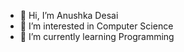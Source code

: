 - 👋 Hi, I’m Anushka Desai
- 👀 I’m interested in Computer Science
- 🌱 I’m currently learning Programming 

<!---
anushkadesai06/anushkadesai06 is a ✨ special ✨ repository because its `README.md` (this file) appears on your GitHub profile.
You can click the Preview link to take a look at your changes.
--->
